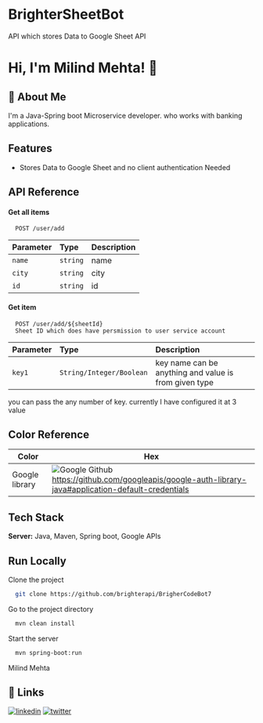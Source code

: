 # BrighterSheetBot
API which stores Data to Google Sheet API

# Hi, I'm Milind Mehta! 👋


## 🚀 About Me
I'm a Java-Spring boot Microservice developer. who works with banking applications.



## Features

- Stores Data to Google Sheet and no client authentication Needed

## API Reference

#### Get all items

```http
  POST /user/add
```

| Parameter | Type     | Description                |
| :-------- | :------- | :------------------------- |
| `name` | `string` | name |
| `city` | `string` | city |
| `id` | `string` | id |

#### Get item

```http
  POST /user/add/${sheetId}
  Sheet ID which does have persmission to user service account
```

| Parameter | Type     | Description                       |
| :-------- | :------- | :-------------------------------- |
| `key1` | `String/Integer/Boolean` |  key name can be anything  and value is from given type|

you can pass the any number of key. currently I have configured it at 3 value

## Color Reference

| Color             | Hex                                                                |
| ----------------- | ------------------------------------------------------------------ |
| Google library | ![Google Github](https://github.com/googleapis/google-auth-library-java#application-default-credentials) https://github.com/googleapis/google-auth-library-java#application-default-credentials|


## Tech Stack
**Server:** Java, Maven, Spring boot, Google APIs

## Run Locally

Clone the project

```bash
  git clone https://github.com/brighterapi/BrigherCodeBot7
```

Go to the project directory

```bash
  mvn clean install
```

Start the server

```bash
  mvn spring-boot:run
```

  Milind Mehta
## 🔗 Links
[![linkedin](https://img.shields.io/badge/linkedin-0A66C2?style=for-the-badge&logo=linkedin&logoColor=white)](https://www.linkedin.com/in/milindmehtamca/)
[![twitter](https://img.shields.io/badge/twitter-1DA1F2?style=for-the-badge&logo=twitter&logoColor=white)](https://twitter.com/milindmehtamca)

